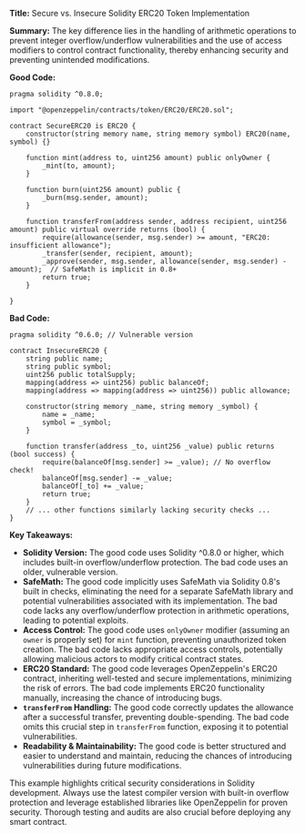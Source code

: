 **Title:** Secure vs. Insecure Solidity ERC20 Token Implementation

**Summary:**  The key difference lies in the handling of arithmetic operations to prevent integer overflow/underflow vulnerabilities and the use of access modifiers to control contract functionality, thereby enhancing security and preventing unintended modifications.

**Good Code:**

```solidity
pragma solidity ^0.8.0;

import "@openzeppelin/contracts/token/ERC20/ERC20.sol";

contract SecureERC20 is ERC20 {
    constructor(string memory name, string memory symbol) ERC20(name, symbol) {}

    function mint(address to, uint256 amount) public onlyOwner {
        _mint(to, amount);
    }

    function burn(uint256 amount) public {
        _burn(msg.sender, amount);
    }

    function transferFrom(address sender, address recipient, uint256 amount) public virtual override returns (bool) {
        require(allowance(sender, msg.sender) >= amount, "ERC20: insufficient allowance");
        _transfer(sender, recipient, amount);
        _approve(sender, msg.sender, allowance(sender, msg.sender) - amount);  // SafeMath is implicit in 0.8+
        return true;
    }

}
```

**Bad Code:**

```solidity
pragma solidity ^0.6.0; // Vulnerable version

contract InsecureERC20 {
    string public name;
    string public symbol;
    uint256 public totalSupply;
    mapping(address => uint256) public balanceOf;
    mapping(address => mapping(address => uint256)) public allowance;

    constructor(string memory _name, string memory _symbol) {
        name = _name;
        symbol = _symbol;
    }

    function transfer(address _to, uint256 _value) public returns (bool success) {
        require(balanceOf[msg.sender] >= _value); // No overflow check!
        balanceOf[msg.sender] -= _value;
        balanceOf[_to] += _value;
        return true;
    }
    // ... other functions similarly lacking security checks ...
}
```


**Key Takeaways:**

* **Solidity Version:** The good code uses Solidity ^0.8.0 or higher, which includes built-in overflow/underflow protection. The bad code uses an older, vulnerable version.
* **SafeMath:** The good code implicitly uses SafeMath via Solidity 0.8's built in checks, eliminating the need for a separate SafeMath library and potential vulnerabilities associated with its implementation.  The bad code lacks any overflow/underflow protection in arithmetic operations, leading to potential exploits.
* **Access Control:** The good code uses `onlyOwner` modifier (assuming an `owner` is properly set) for `mint` function, preventing unauthorized token creation. The bad code lacks appropriate access controls, potentially allowing malicious actors to modify critical contract states.
* **ERC20 Standard:** The good code leverages OpenZeppelin's ERC20 contract, inheriting well-tested and secure implementations, minimizing the risk of errors. The bad code implements ERC20 functionality manually, increasing the chance of introducing bugs.
* **`transferFrom` Handling:** The good code correctly updates the allowance after a successful transfer, preventing double-spending. The bad code omits this crucial step in `transferFrom` function, exposing it to potential vulnerabilities.
* **Readability & Maintainability:** The good code is better structured and easier to understand and maintain, reducing the chances of introducing vulnerabilities during future modifications.


This example highlights critical security considerations in Solidity development.  Always use the latest compiler version with built-in overflow protection and leverage established libraries like OpenZeppelin for proven security.  Thorough testing and audits are also crucial before deploying any smart contract.
